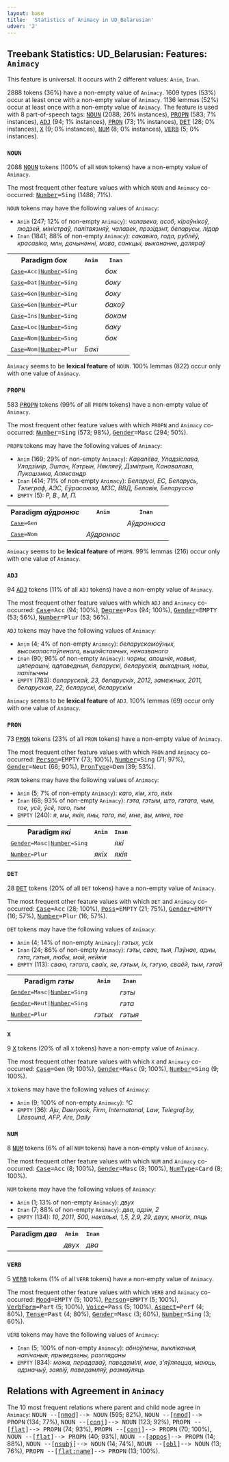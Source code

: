 ```yaml
---
layout: base
title:  'Statistics of Animacy in UD_Belarusian'
udver: '2'
---
```


## Treebank Statistics: UD_Belarusian: Features: `Animacy`

This feature is universal.
It occurs with 2 different values: `Anim`, `Inan`.

2888 tokens (36%) have a non-empty value of `Animacy`.
1609 types (53%) occur at least once with a non-empty value of `Animacy`.
1136 lemmas (52%) occur at least once with a non-empty value of `Animacy`.
The feature is used with 8 part-of-speech tags: <tt><a href="be-pos-NOUN.html">NOUN</a></tt> (2088; 26% instances), <tt><a href="be-pos-PROPN.html">PROPN</a></tt> (583; 7% instances), <tt><a href="be-pos-ADJ.html">ADJ</a></tt> (94; 1% instances), <tt><a href="be-pos-PRON.html">PRON</a></tt> (73; 1% instances), <tt><a href="be-pos-DET.html">DET</a></tt> (28; 0% instances), <tt><a href="be-pos-X.html">X</a></tt> (9; 0% instances), <tt><a href="be-pos-NUM.html">NUM</a></tt> (8; 0% instances), <tt><a href="be-pos-VERB.html">VERB</a></tt> (5; 0% instances).

### `NOUN`

2088 <tt><a href="be-pos-NOUN.html">NOUN</a></tt> tokens (100% of all `NOUN` tokens) have a non-empty value of `Animacy`.

The most frequent other feature values with which `NOUN` and `Animacy` co-occurred: <tt><a href="be-feat-Number.html">Number</a></tt><tt>=Sing</tt> (1488; 71%).

`NOUN` tokens may have the following values of `Animacy`:

* `Anim` (247; 12% of non-empty `Animacy`): <em>чалавека, асоб, кіраўнікоў, людзей, міністраў, палітвязняў, чалавек, прэзідэнт, беларусы, лідар</em>
* `Inan` (1841; 88% of non-empty `Animacy`): <em>сакавіка, года, рублёў, красавіка, млн, дачыненні, мова, санкцыі, выкананне, даляраў</em>

<table>
  <tr><th>Paradigm <i>бок</i></th><th><tt>Anim</tt></th><th><tt>Inan</tt></th></tr>
  <tr><td><tt><tt><a href="be-feat-Case.html">Case</a></tt><tt>=Acc</tt>|<tt><a href="be-feat-Number.html">Number</a></tt><tt>=Sing</tt></tt></td><td></td><td><em>бок</em></td></tr>
  <tr><td><tt><tt><a href="be-feat-Case.html">Case</a></tt><tt>=Dat</tt>|<tt><a href="be-feat-Number.html">Number</a></tt><tt>=Sing</tt></tt></td><td></td><td><em>боку</em></td></tr>
  <tr><td><tt><tt><a href="be-feat-Case.html">Case</a></tt><tt>=Gen</tt>|<tt><a href="be-feat-Number.html">Number</a></tt><tt>=Sing</tt></tt></td><td></td><td><em>боку</em></td></tr>
  <tr><td><tt><tt><a href="be-feat-Case.html">Case</a></tt><tt>=Gen</tt>|<tt><a href="be-feat-Number.html">Number</a></tt><tt>=Plur</tt></tt></td><td></td><td><em>бакоў</em></td></tr>
  <tr><td><tt><tt><a href="be-feat-Case.html">Case</a></tt><tt>=Ins</tt>|<tt><a href="be-feat-Number.html">Number</a></tt><tt>=Sing</tt></tt></td><td></td><td><em>бокам</em></td></tr>
  <tr><td><tt><tt><a href="be-feat-Case.html">Case</a></tt><tt>=Loc</tt>|<tt><a href="be-feat-Number.html">Number</a></tt><tt>=Sing</tt></tt></td><td></td><td><em>баку</em></td></tr>
  <tr><td><tt><tt><a href="be-feat-Case.html">Case</a></tt><tt>=Nom</tt>|<tt><a href="be-feat-Number.html">Number</a></tt><tt>=Sing</tt></tt></td><td></td><td><em>бок</em></td></tr>
  <tr><td><tt><tt><a href="be-feat-Case.html">Case</a></tt><tt>=Nom</tt>|<tt><a href="be-feat-Number.html">Number</a></tt><tt>=Plur</tt></tt></td><td><em>Бакі</em></td><td></td></tr>
</table>

`Animacy` seems to be **lexical feature** of `NOUN`. 100% lemmas (822) occur only with one value of `Animacy`.

### `PROPN`

583 <tt><a href="be-pos-PROPN.html">PROPN</a></tt> tokens (99% of all `PROPN` tokens) have a non-empty value of `Animacy`.

The most frequent other feature values with which `PROPN` and `Animacy` co-occurred: <tt><a href="be-feat-Number.html">Number</a></tt><tt>=Sing</tt> (573; 98%), <tt><a href="be-feat-Gender.html">Gender</a></tt><tt>=Masc</tt> (294; 50%).

`PROPN` tokens may have the following values of `Animacy`:

* `Anim` (169; 29% of non-empty `Animacy`): <em>Кавалёва, Уладзіслава, Уладзімір, Эштан, Кэтрын, Някляеў, Дзмітрыя, Канавалава, Лукашэнка, Аляксандр</em>
* `Inan` (414; 71% of non-empty `Animacy`): <em>Беларусі, ЕС, Беларусь, Тэлеграф, АЭС, Еўрасаюза, МЗС, ВВД, Белавія, Беларуссю</em>
* `EMPTY` (5): <em>Р, В., М, П.</em>

<table>
  <tr><th>Paradigm <i>аўдронюс</i></th><th><tt>Anim</tt></th><th><tt>Inan</tt></th></tr>
  <tr><td><tt><tt><a href="be-feat-Case.html">Case</a></tt><tt>=Gen</tt></tt></td><td></td><td><em>Аўдронюса</em></td></tr>
  <tr><td><tt><tt><a href="be-feat-Case.html">Case</a></tt><tt>=Nom</tt></tt></td><td><em>Аўдронюс</em></td><td></td></tr>
</table>

`Animacy` seems to be **lexical feature** of `PROPN`. 99% lemmas (216) occur only with one value of `Animacy`.

### `ADJ`

94 <tt><a href="be-pos-ADJ.html">ADJ</a></tt> tokens (11% of all `ADJ` tokens) have a non-empty value of `Animacy`.

The most frequent other feature values with which `ADJ` and `Animacy` co-occurred: <tt><a href="be-feat-Case.html">Case</a></tt><tt>=Acc</tt> (94; 100%), <tt><a href="be-feat-Degree.html">Degree</a></tt><tt>=Pos</tt> (94; 100%), <tt><a href="be-feat-Gender.html">Gender</a></tt><tt>=EMPTY</tt> (53; 56%), <tt><a href="be-feat-Number.html">Number</a></tt><tt>=Plur</tt> (53; 56%).

`ADJ` tokens may have the following values of `Animacy`:

* `Anim` (4; 4% of non-empty `Animacy`): <em>беларускамоўных, высокапастаўленага, вышэйстаячых, неназванага</em>
* `Inan` (90; 96% of non-empty `Animacy`): <em>чорны, апошнія, новыя, цяперашні, адпаведныя, беларускі, беларускія, выходныя, новы, палітычны</em>
* `EMPTY` (783): <em>беларускай, 23, беларускіх, 2012, замежных, 2011, беларуская, 22, беларускі, беларускім</em>

`Animacy` seems to be **lexical feature** of `ADJ`. 100% lemmas (69) occur only with one value of `Animacy`.

### `PRON`

73 <tt><a href="be-pos-PRON.html">PRON</a></tt> tokens (23% of all `PRON` tokens) have a non-empty value of `Animacy`.

The most frequent other feature values with which `PRON` and `Animacy` co-occurred: <tt><a href="be-feat-Person.html">Person</a></tt><tt>=EMPTY</tt> (73; 100%), <tt><a href="be-feat-Number.html">Number</a></tt><tt>=Sing</tt> (71; 97%), <tt><a href="be-feat-Gender.html">Gender</a></tt><tt>=Neut</tt> (66; 90%), <tt><a href="be-feat-PronType.html">PronType</a></tt><tt>=Dem</tt> (39; 53%).

`PRON` tokens may have the following values of `Animacy`:

* `Anim` (5; 7% of non-empty `Animacy`): <em>каго, кім, хто, якіх</em>
* `Inan` (68; 93% of non-empty `Animacy`): <em>гэта, гэтым, што, гэтага, чым, тое, усё, ўсё, таго, тым</em>
* `EMPTY` (240): <em>я, мы, якія, яны, таго, які, мне, вы, мяне, тое</em>

<table>
  <tr><th>Paradigm <i>які</i></th><th><tt>Anim</tt></th><th><tt>Inan</tt></th></tr>
  <tr><td><tt><tt><a href="be-feat-Gender.html">Gender</a></tt><tt>=Masc</tt>|<tt><a href="be-feat-Number.html">Number</a></tt><tt>=Sing</tt></tt></td><td></td><td><em>які</em></td></tr>
  <tr><td><tt><tt><a href="be-feat-Number.html">Number</a></tt><tt>=Plur</tt></tt></td><td><em>якіх</em></td><td><em>якія</em></td></tr>
</table>

### `DET`

28 <tt><a href="be-pos-DET.html">DET</a></tt> tokens (20% of all `DET` tokens) have a non-empty value of `Animacy`.

The most frequent other feature values with which `DET` and `Animacy` co-occurred: <tt><a href="be-feat-Case.html">Case</a></tt><tt>=Acc</tt> (28; 100%), <tt><a href="be-feat-Poss.html">Poss</a></tt><tt>=EMPTY</tt> (21; 75%), <tt><a href="be-feat-Gender.html">Gender</a></tt><tt>=EMPTY</tt> (16; 57%), <tt><a href="be-feat-Number.html">Number</a></tt><tt>=Plur</tt> (16; 57%).

`DET` tokens may have the following values of `Animacy`:

* `Anim` (4; 14% of non-empty `Animacy`): <em>гэтых, усіх</em>
* `Inan` (24; 86% of non-empty `Animacy`): <em>гэты, свае, тыя, Пэўнае, адны, гэта, гэтыя, любы, мой, нейкія</em>
* `EMPTY` (113): <em>сваю, гэтага, сваіх, яе, гэтым, іх, гэтую, сваёй, тым, гэтай</em>

<table>
  <tr><th>Paradigm <i>гэты</i></th><th><tt>Anim</tt></th><th><tt>Inan</tt></th></tr>
  <tr><td><tt><tt><a href="be-feat-Gender.html">Gender</a></tt><tt>=Masc</tt>|<tt><a href="be-feat-Number.html">Number</a></tt><tt>=Sing</tt></tt></td><td></td><td><em>гэты</em></td></tr>
  <tr><td><tt><tt><a href="be-feat-Gender.html">Gender</a></tt><tt>=Neut</tt>|<tt><a href="be-feat-Number.html">Number</a></tt><tt>=Sing</tt></tt></td><td></td><td><em>гэта</em></td></tr>
  <tr><td><tt><tt><a href="be-feat-Number.html">Number</a></tt><tt>=Plur</tt></tt></td><td><em>гэтых</em></td><td><em>гэтыя</em></td></tr>
</table>

### `X`

9 <tt><a href="be-pos-X.html">X</a></tt> tokens (20% of all `X` tokens) have a non-empty value of `Animacy`.

The most frequent other feature values with which `X` and `Animacy` co-occurred: <tt><a href="be-feat-Case.html">Case</a></tt><tt>=Gen</tt> (9; 100%), <tt><a href="be-feat-Gender.html">Gender</a></tt><tt>=Masc</tt> (9; 100%), <tt><a href="be-feat-Number.html">Number</a></tt><tt>=Sing</tt> (9; 100%).

`X` tokens may have the following values of `Animacy`:

* `Anim` (9; 100% of non-empty `Animacy`): <em>°С</em>
* `EMPTY` (36): <em>Aju, Daeryook, Firm, Internatonal, Law, Telegraf.by, Litesound, AFP, Are, Daily</em>

### `NUM`

8 <tt><a href="be-pos-NUM.html">NUM</a></tt> tokens (6% of all `NUM` tokens) have a non-empty value of `Animacy`.

The most frequent other feature values with which `NUM` and `Animacy` co-occurred: <tt><a href="be-feat-Case.html">Case</a></tt><tt>=Acc</tt> (8; 100%), <tt><a href="be-feat-Gender.html">Gender</a></tt><tt>=Masc</tt> (8; 100%), <tt><a href="be-feat-NumType.html">NumType</a></tt><tt>=Card</tt> (8; 100%).

`NUM` tokens may have the following values of `Animacy`:

* `Anim` (1; 13% of non-empty `Animacy`): <em>двух</em>
* `Inan` (7; 88% of non-empty `Animacy`): <em>два, адзін, 2</em>
* `EMPTY` (134): <em>10, 2011, 500, некалькі, 1,5, 2,9, 29, двух, многіх, пяць</em>

<table>
  <tr><th>Paradigm <i>два</i></th><th><tt>Anim</tt></th><th><tt>Inan</tt></th></tr>
  <tr><td><tt></tt></td><td><em>двух</em></td><td><em>два</em></td></tr>
</table>

### `VERB`

5 <tt><a href="be-pos-VERB.html">VERB</a></tt> tokens (1% of all `VERB` tokens) have a non-empty value of `Animacy`.

The most frequent other feature values with which `VERB` and `Animacy` co-occurred: <tt><a href="be-feat-Mood.html">Mood</a></tt><tt>=EMPTY</tt> (5; 100%), <tt><a href="be-feat-Person.html">Person</a></tt><tt>=EMPTY</tt> (5; 100%), <tt><a href="be-feat-VerbForm.html">VerbForm</a></tt><tt>=Part</tt> (5; 100%), <tt><a href="be-feat-Voice.html">Voice</a></tt><tt>=Pass</tt> (5; 100%), <tt><a href="be-feat-Aspect.html">Aspect</a></tt><tt>=Perf</tt> (4; 80%), <tt><a href="be-feat-Tense.html">Tense</a></tt><tt>=Past</tt> (4; 80%), <tt><a href="be-feat-Gender.html">Gender</a></tt><tt>=Masc</tt> (3; 60%), <tt><a href="be-feat-Number.html">Number</a></tt><tt>=Sing</tt> (3; 60%).

`VERB` tokens may have the following values of `Animacy`:

* `Inan` (5; 100% of non-empty `Animacy`): <em>абноўлены, выкліканыя, налічаныя, прыведзены, разгляданы</em>
* `EMPTY` (834): <em>можа, перадаваў, паведамілі, мае, з'яўляецца, маюць, адзначыў, заявіў, паведамляў, размаўляць</em>

## Relations with Agreement in `Animacy`

The 10 most frequent relations where parent and child node agree in `Animacy`:
<tt>NOUN --[<tt><a href="be-dep-nmod.html">nmod</a></tt>]--> NOUN</tt> (595; 82%),
<tt>NOUN --[<tt><a href="be-dep-nmod.html">nmod</a></tt>]--> PROPN</tt> (134; 77%),
<tt>NOUN --[<tt><a href="be-dep-conj.html">conj</a></tt>]--> NOUN</tt> (123; 92%),
<tt>PROPN --[<tt><a href="be-dep-flat.html">flat</a></tt>]--> PROPN</tt> (74; 93%),
<tt>PROPN --[<tt><a href="be-dep-conj.html">conj</a></tt>]--> PROPN</tt> (70; 100%),
<tt>NOUN --[<tt><a href="be-dep-flat.html">flat</a></tt>]--> PROPN</tt> (40; 93%),
<tt>NOUN --[<tt><a href="be-dep-appos.html">appos</a></tt>]--> PROPN</tt> (14; 88%),
<tt>NOUN --[<tt><a href="be-dep-nsubj.html">nsubj</a></tt>]--> NOUN</tt> (14; 74%),
<tt>NOUN --[<tt><a href="be-dep-obl.html">obl</a></tt>]--> NOUN</tt> (13; 76%),
<tt>PROPN --[<tt><a href="be-dep-flat-name.html">flat:name</a></tt>]--> PROPN</tt> (13; 100%).


